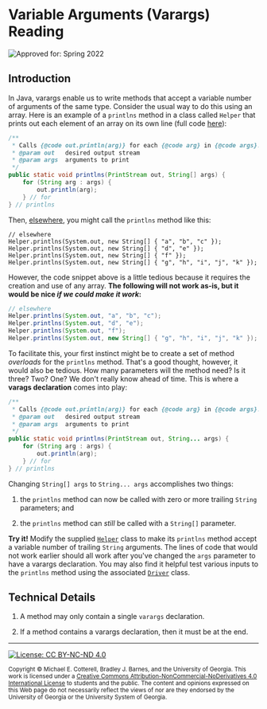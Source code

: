 # Variable Arguments (Varargs) Reading

![Approved for: Spring 2022](https://img.shields.io/badge/Approved%20for-Spring%202022-purple)

## Introduction

In Java, varargs enable us to write methods that accept a variable number
of arguments of the same type. Consider the usual way to do this using an
array. Here is an example of a `printlns` method in a class called `Helper`
that prints out each element of an array on its own line 
(full code [here](src/cs1302/util/Helper.java)):

```java
/**
 * Calls {@code out.println(arg)} for each {@code arg} in {@code args}.
 * @param out   desired output stream
 * @param args  arguments to print
 */
public static void printlns(PrintStream out, String[] args) {
    for (String arg : args) {
        out.println(arg);
    } // for
} // printlns
```

Then, [elsewhere](src/cs1302/util/Driver.java), you might call 
the `printlns` method like this:

```
// elsewhere
Helper.printlns(System.out, new String[] { "a", "b", "c" });
Helper.printlns(System.out, new String[] { "d", "e" });
Helper.printlns(System.out, new String[] { "f" });
Helper.printlns(System.out, new String[] { "g", "h", "i", "j", "k" });
```

However, the code snippet above is a little tedious because it requires
the creation and use of any array. **The following will not work as-is, 
but it would be nice _if we could make it work_:**

```java
// elsewhere
Helper.printlns(System.out, "a", "b", "c");
Helper.printlns(System.out, "d", "e");
Helper.printlns(System.out, "f");
Helper.printlns(System.out, new String[] { "g", "h", "i", "j", "k" });
```

To facilitate this, your first instinct might be to create a set
of method _overloads_ for the `printlns` method. That's a good thought,
however, it would also be tedious. How many parameters will the
method need? Is it three? Two? One? We don't really know ahead of time. 
This is where a **varags declaration** comes into play:

```java
/**
 * Calls {@code out.println(arg)} for each {@code arg} in {@code args}.
 * @param out   desired output stream
 * @param args  arguments to print
 */
public static void printlns(PrintStream out, String... args) {
    for (String arg : args) {
        out.println(arg);
    } // for
} // printlns
```

Changing `String[] args` to `String... args` accomplishes two things:

1. the `printlns` method can now be called with zero or more trailing
   `String` parameters; and
   
1. the `printlns` method can _still_ be called with a `String[]` parameter.

**Try it!** Modify the supplied [`Helper`](src/cs1302/util/Helper.java) class to
make its `printlns` method accept a variable number of trailing `String`
arguments. The lines of code that would not work earlier should all work
after you've changed the `args` parameter to have a varargs declaration.
You may also find it helpful test various inputs to the `printlns`
method using the associated [`Driver`](src/cs1302/util/Driver.java)
class.

## Technical Details

1. A method may only contain a single `varargs` declaration.

1. If a method contains a varargs declaration, then it must be at the end.

<hr/>

[![License: CC BY-NC-ND 4.0](https://img.shields.io/badge/License-CC%20BY--NC--ND%204.0-lightgrey.svg)](http://creativecommons.org/licenses/by-nc-nd/4.0/)

<small>
Copyright &copy; Michael E. Cotterell, Bradley J. Barnes, and the University of Georgia.
This work is licensed under a <a rel="license" href="http://creativecommons.org/licenses/by-nc-nd/4.0/">Creative Commons Attribution-NonCommercial-NoDerivatives 4.0 International License</a> to students and the public.
The content and opinions expressed on this Web page do not necessarily reflect the views of nor are they endorsed by the University of Georgia or the University System of Georgia.
</small>

